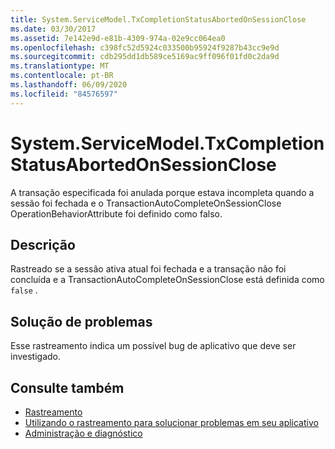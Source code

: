 ```yaml
---
title: System.ServiceModel.TxCompletionStatusAbortedOnSessionClose
ms.date: 03/30/2017
ms.assetid: 7e142e9d-e81b-4309-974a-02e9cc064ea0
ms.openlocfilehash: c398fc52d5924c033500b95924f9287b43cc9e9d
ms.sourcegitcommit: cdb295dd1db589ce5169ac9ff096f01fd0c2da9d
ms.translationtype: MT
ms.contentlocale: pt-BR
ms.lasthandoff: 06/09/2020
ms.locfileid: "84576597"
---
```

# <a name="systemservicemodeltxcompletionstatusabortedonsessionclose"></a>System.ServiceModel.TxCompletionStatusAbortedOnSessionClose
A transação especificada foi anulada porque estava incompleta quando a sessão foi fechada e o TransactionAutoCompleteOnSessionClose OperationBehaviorAttribute foi definido como falso.  
  
## <a name="description"></a>Descrição  
 Rastreado se a sessão ativa atual foi fechada e a transação não foi concluída e a TransactionAutoCompleteOnSessionClose está definida como `false` .  
  
## <a name="troubleshooting"></a>Solução de problemas  
 Esse rastreamento indica um possível bug de aplicativo que deve ser investigado.  
  
## <a name="see-also"></a>Consulte também

- [Rastreamento](index.md)
- [Utilizando o rastreamento para solucionar problemas em seu aplicativo](using-tracing-to-troubleshoot-your-application.md)
- [Administração e diagnóstico](../index.md)
